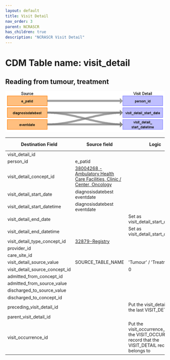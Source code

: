 ```yaml
---
layout: default
title: Visit Detail
nav_order: 3
parent: NCRASCR
has_children: true
description: "NCRASCR Visit Detail"
---
```


# CDM Table name: visit_detail

## Reading from tumour, treatment

![](images/ncrascr_visit_detail.png)

| Destination Field | Source field | Logic | Comment field | 
| --- | --- | --- | --- |
| visit_detail_id | | | Autogenerate| 
| person_id | e_patid |  |  | 
| visit_detail_concept_id | [38004268 - Ambulatory Health Care Facilities, Clinic / Center, Oncology](https://athena.ohdsi.org/search-terms/terms/38004268) | | | 
| visit_detail_start_date | diagnosisdatebest<br>eventdate | | |
| visit_detail_start_datetime | diagnosisdatebest<br>eventdate |  |
| visit_detail_end_date | | Set as visit_detail_start_date | 
| visit_detail_end_datetime | | Set as visit_detail_start_datetime |
| visit_detail_type_concept_id | [32879-Registry](https://athena.ohdsi.org/search-terms/terms/32879) | |
| provider_id | | |
| care_site_id | | |
| visit_detail_source_value | SOURCE_TABLE_NAME | 'Tumour' / 'Treatment' | 
| visit_detail_source_concept_id | | 0 | 
| admitted_from_concept_id | | |
| admitted_from_source_value | | | 
| discharged_to_source_value | | | 
| discharged_to_concept_id | | | 
| preceding_visit_detail_id | | Put the visit_detail_id of the last VISIT_DETAIL | 
| parent_visit_detail_id | | |
| visit_occurrence_id | | Put the visit_occurrence_id of the VISIT_OCCURRENCE record that the VISIT_DETAIL record belongs to | 

 			

